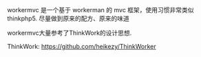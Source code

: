 workermvc 是一个基于 workerman 的 mvc 框架，使用习惯非常类似 thinkphp5.
尽量做到原来的配方、原来的味道


workermvc大量参考了ThinkWork的设计思想.

ThinkWork: https://github.com/heikezy/ThinkWorker
